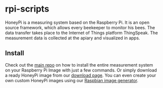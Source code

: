 # rpi-scripts

HoneyPi is a measuring system based on the Raspberry Pi. It is an open source framework, which allows every beekeeper to monitor his bees. The data transfer takes place to the Internet of Things platform ThingSpeak. The measurement data is collected at the apiary and visualized in apps.

## Install

Check out the [main repo](https://github.com/Honey-Pi/HoneyPi#install) on how to install the entire measurement system on your Raspberry Pi Image with just a few commands. Or simply download a ready HoneyPi image from our [download page](https://www.honey-pi.de/downloads/). You can even create your own custom HoneyPi images using our [Raspbian image generator](https://github.com/Honey-Pi/HoneyPi-Build-Raspbian).
